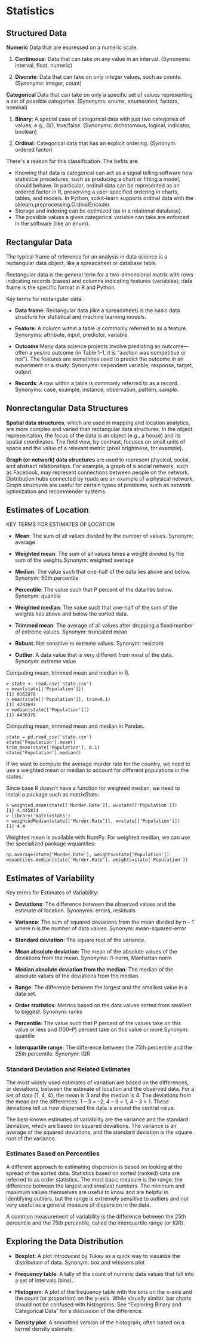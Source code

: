 # Statistics

## Structured Data

**Numeric**
Data that are expressed on a numeric scale.

1) **Continuous**: Data that can take on any value in an interval. (Synonyms: interval, float, numeric)

2) **Discrete**: Data that can take on only integer values, such as counts. (Synonyms: integer, count)

**Categorical**
Data that can take on only a specific set of values representing a set of possible categories. (Synonyms: enums, enumerated, factors, nominal)

1) **Binary**: A special case of categorical data with just two categories of values, e.g., 0/1, true/false. (Synonyms: dichotomous, logical, indicator, boolean)

2) **Ordinal**: Categorical data that has an explicit ordering. (Synonym: ordered factor)

There's a reason for this classification. The befits are:
- Knowing that data is categorical can act as a signal telling software how statistical procedures, such as producing a chart or fitting a model, should behave. In particular, ordinal data can be represented as an ordered.factor in R, preserving a user-specified ordering in charts, tables, and models. In Python, scikit-learn supports ordinal data with the sklearn.preprocessing.OrdinalEncoder.
- Storage and indexing can be optimized (as in a relational database).
- The possible values a given categorical variable can take are enforced in the software (like an enum).


## Rectangular Data
The typical frame of reference for an analysis in data science is a rectangular data object, like a spreadsheet or database table.

Rectangular data is the general term for a two-dimensional matrix with rows indicating records (cases) and columns indicating features (variables); data frame is the specific format in R and Python.

Key terms for rectangular data:

- **Data frame**: Rectangular data (like a spreadsheet) is the basic data structure for statistical and machine learning models.

- **Feature**: A column within a table is commonly referred to as a feature. Synonyms: attribute, input, predictor, variable

- **Outcome**:Many data science projects involve predicting an outcome—often a yes/no outcome (in Table 1-1, it is “auction was competitive or not”). The features are sometimes used to predict the outcome in an experiment or a study. Synonyms: dependent variable, response, target, output

- **Records**: A row within a table is commonly referred to as a record. Synonyms: case, example, instance, observation, pattern, sample.

## Nonrectangular Data Structures

**Spatial data structures**, which are used in mapping and location analytics, are more complex and varied than rectangular data structures. In the object representation, the focus of the data is an object (e.g., a house) and its spatial coordinates. The field view, by contrast, focuses on small units of space and the value of a relevant metric (pixel brightness, for example).

**Graph (or network) data structures** are used to represent physical, social, and abstract relationships. For example, a graph of a social network, such as Facebook, may represent connections between people on the network. Distribution hubs connected by roads are an example of a physical network. Graph structures are useful for certain types of problems, such as network optimization and recommender systems.

## Estimates of Location

KEY TERMS FOR ESTIMATES OF LOCATION
- **Mean**: The sum of all values divided by the number of values. Synonym: average

- **Weighted mean**: The sum of all values times a weight divided by the sum of the weights.Synonym: weighted average

- **Median**: The value such that one-half of the data lies above and below. Synonym: 50th percentile

- **Percentile**: The value such that P percent of the data lies below. Synonym: quantile

- **Weighted median**: The value such that one-half of the sum of the weights lies above and below the sorted data.

- **Trimmed mean**: The average of all values after dropping a fixed number of extreme values. Synonym: truncated mean

- **Robust**: Not sensitive to extreme values. Synonym: resistant

- **Outlier**: A data value that is very different from most of the data. Synonym: extreme value

Computing mean, trimmed mean and median in R.

```
> state <- read.csv('state.csv')
> mean(state[['Population']])
[1] 6162876
> mean(state[['Population']], trim=0.1)
[1] 4783697
> median(state[['Population']])
[1] 4436370
```

Computing mean, trimmed mean and median in Pandas.

```
state = pd.read_csv('state.csv')
state['Population'].mean()
trim_mean(state['Population'], 0.1)
state['Population'].median()
```

If we want to compute the average murder rate for the country, we need to use a weighted mean or median to account for different populations in the states. 

Since base R doesn’t have a function for weighted median, we need to install a package such as matrixStats:

```
> weighted.mean(state[['Murder.Rate']], w=state[['Population']])
[1] 4.445834
> library('matrixStats')
> weightedMedian(state[['Murder.Rate']], w=state[['Population']])
[1] 4.4
```

Weighted mean is available with NumPy. For weighted median, we can use the specialized package wquantiles:

```
np.average(state['Murder.Rate'], weights=state['Population'])
wquantiles.median(state['Murder.Rate'], weights=state['Population'])
```

## Estimates of Variability

Key terms for Estimates of Variability:

- **Deviations**: The difference between the observed values and the estimate of location. Synonyms: errors, residuals

- **Variance**: The sum of squared deviations from the mean divided by n – 1 where n is the number of data values. Synonym: mean-squared-error

- **Standard deviation**: The square root of the variance.

- **Mean absolute deviation**: The mean of the absolute values of the deviations from the mean. Synonyms: l1-norm, Manhattan norm

- **Median absolute deviation from the median**: The median of the absolute values of the deviations from the median.

- **Range**: The difference between the largest and the smallest value in a data set.

- **Order statistics**: Metrics based on the data values sorted from smallest to biggest. Synonym: ranks

- **Percentile**: The value such that P percent of the values take on this value or less and (100–P) percent take on this value or more.Synonym: quantile

- **Interquartile range**: The difference between the 75th percentile and the 25th percentile. Synonym: IQR



### Standard Deviation and Related Estimates

The most widely used estimates of variation are based on the differences, or deviations, between the estimate of location and the observed data. For a set of data {1, 4, 4}, the mean is 3 and the median is 4. The deviations from the mean are the differences: 1 – 3 = –2, 4 – 3 = 1, 4 – 3 = 1. These deviations tell us how dispersed the data is around the central value.

The best-known estimates of variability are the variance and the standard deviation, which are based on squared deviations. The variance is an average of the squared deviations, and the standard deviation is the square root of the variance.

### Estimates Based on Percentiles

A different approach to estimating dispersion is based on looking at the spread of the sorted data. Statistics based on sorted (ranked) data are referred to as order statistics. The most basic measure is the range: the difference between the largest and smallest numbers. The minimum and maximum values themselves are useful to know and are helpful in identifying outliers, but the range is extremely sensitive to outliers and not very useful as a general measure of dispersion in the data.

A common measurement of variability is the difference between the 25th percentile and the 75th percentile, called the interquartile range (or IQR).


## Exploring the Data Distribution

- **Boxplot**: A plot introduced by Tukey as a quick way to visualize the distribution of data. Synonym: box and whiskers plot

- **Frequency table**: A tally of the count of numeric data values that fall into a set of intervals (bins).

- **Histogram**: A plot of the frequency table with the bins on the x-axis and the count (or proportion) on the y-axis. While visually similar, bar charts should not be confused with histograms. See “Exploring Binary and Categorical Data” for a discussion of the difference.

- **Density plot**: A smoothed version of the histogram, often based on a kernel density estimate.

